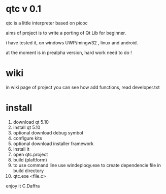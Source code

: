 
# qtc v 0.1
 

qtc is a little interpreter based on picoc   


aims of project is to write a porting of Qt Lib for beginner.

i have tested it, on windows UWP/mingw32 , linux and android.

at the moment is in prealpha version, hard work need to do !

# wiki

in wiki page of project you can see how add functions, read developer.txt 

# install 

1) download qt 5.10
2) install qt 5.10
3) optional download debug symbol
4) configure kits
5) optional download installer framework
6) install it
7) open qtc.project
8) build (plaftform)
9) to use command line use windeploqy.exe to create dependencie file in build directory
10) qtc.exe <file.c>

enjoy it
C.Daffra
